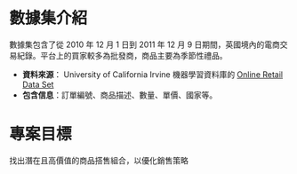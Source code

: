 # 數據集介紹
數據集包含了從 2010 年 12 月 1 日到 2011 年 12 月 9 日期間，英國境內的電商交易紀錄。平台上的買家較多為批發商，商品主要為季節性禮品。

- **資料來源**： University of California Irvine 機器學習資料庫的 [Online Retail Data Set](https://archive.ics.uci.edu/dataset/352/online+retail)
- **包含信息**：訂單編號、商品描述、數量、單價、國家等。

# 專案目標
找出潛在且高價值的商品搭售組合，以優化銷售策略
